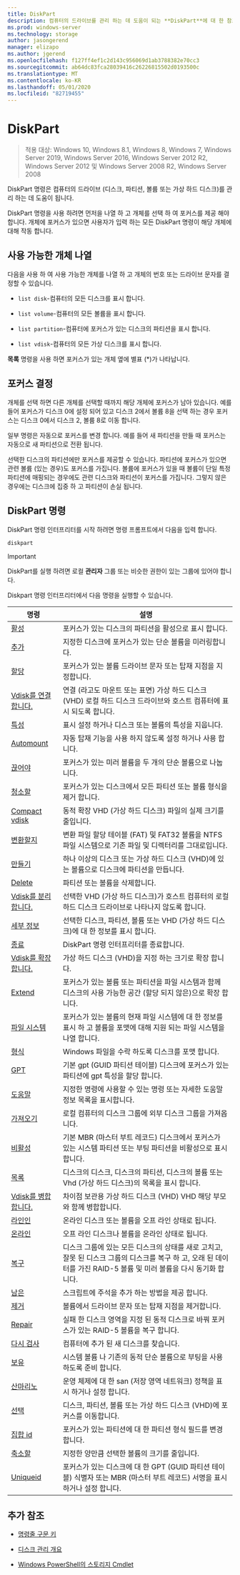 ```yaml
---
title: DiskPart
description: 컴퓨터의 드라이브를 관리 하는 데 도움이 되는 **DiskPart**에 대 한 참조 항목입니다.
ms.prod: windows-server
ms.technology: storage
author: jasongerend
manager: elizapo
ms.author: jgerend
ms.openlocfilehash: f127ff4ef1c2d143c956069d1ab3788382e70cc3
ms.sourcegitcommit: ab64dc83fca28039416c26226815502d0193500c
ms.translationtype: MT
ms.contentlocale: ko-KR
ms.lasthandoff: 05/01/2020
ms.locfileid: "82719455"
---
```

# <a name="diskpart"></a>DiskPart

> 적용 대상: Windows 10, Windows 8.1, Windows 8, Windows 7, Windows Server 2019, Windows Server 2016, Windows Server 2012 R2, Windows Server 2012 및 Windows Server 2008 R2, Windows Server 2008

DiskPart 명령은 컴퓨터의 드라이브 (디스크, 파티션, 볼륨 또는 가상 하드 디스크)를 관리 하는 데 도움이 됩니다.

DiskPart 명령을 사용 하려면 먼저을 나열 하 고 개체를 선택 하 여 포커스를 제공 해야 합니다. 개체에 포커스가 있으면 사용자가 입력 하는 모든 DiskPart 명령이 해당 개체에 대해 작동 합니다.

## <a name="list-available-objects"></a>사용 가능한 개체 나열

다음을 사용 하 여 사용 가능한 개체를 나열 하 고 개체의 번호 또는 드라이브 문자를 결정할 수 있습니다.

- `list disk`-컴퓨터의 모든 디스크를 표시 합니다.

- `list volume`-컴퓨터의 모든 볼륨을 표시 합니다.

- `list partition`-컴퓨터에 포커스가 있는 디스크의 파티션을 표시 합니다.

- `list vdisk`-컴퓨터의 모든 가상 디스크를 표시 합니다.

**목록** 명령을 사용 하면 포커스가 있는 개체 옆에 별표 (*)가 나타납니다.

## <a name="determine-focus"></a>포커스 결정

개체를 선택 하면 다른 개체를 선택할 때까지 해당 개체에 포커스가 남아 있습니다. 예를 들어 포커스가 디스크 0에 설정 되어 있고 디스크 2에서 볼륨 8을 선택 하는 경우 포커스는 디스크 0에서 디스크 2, 볼륨 8로 이동 합니다.

일부 명령은 자동으로 포커스를 변경 합니다. 예를 들어 새 파티션을 만들 때 포커스는 자동으로 새 파티션으로 전환 됩니다.

선택한 디스크의 파티션에만 포커스를 제공할 수 있습니다. 파티션에 포커스가 있으면 관련 볼륨 (있는 경우)도 포커스를 가집니다. 볼륨에 포커스가 있을 때 볼륨이 단일 특정 파티션에 매핑되는 경우에도 관련 디스크와 파티션이 포커스를 가집니다. 그렇지 않은 경우에는 디스크에 집중 하 고 파티션이 손실 됩니다.

## <a name="diskpart-commands"></a>DiskPart 명령

DiskPart 명령 인터프리터를 시작 하려면 명령 프롬프트에서 다음을 입력 합니다.

```
diskpart
```

> [!IMPORTANT]
> DiskPart를 실행 하려면 로컬 **관리자** 그룹 또는 비슷한 권한이 있는 그룹에 있어야 합니다.

Diskpart 명령 인터프리터에서 다음 명령을 실행할 수 있습니다.

| 명령 | 설명 |
| ------- | ----------- |
| [활성](active.md) | 포커스가 있는 디스크의 파티션을 활성으로 표시 합니다. |
| [추가](add.md) | 지정한 디스크에 포커스가 있는 단순 볼륨을 미러링합니다. |
| [할당](assign.md) | 포커스가 있는 볼륨 드라이브 문자 또는 탑재 지점을 지정합니다. |
| [Vdisk를 연결 합니다.](attach-vdisk.md) | 연결 (라고도 마운트 또는 표면) 가상 하드 디스크 (VHD) 로컬 하드 디스크 드라이브와 호스트 컴퓨터에 표시 되도록 합니다. |
| [특성](attributes.md) | 표시 설정 하거나 디스크 또는 볼륨의 특성을 지웁니다. |
| [Automount](automount.md) | 자동 탑재 기능을 사용 하지 않도록 설정 하거나 사용 합니다. | 
| [끊어야](break.md) | 포커스가 있는 미러 볼륨을 두 개의 단순 볼륨으로 나눕니다. |
| [청소할](clean.md) | 포커스가 있는 디스크에서 모든 파티션 또는 볼륨 형식을 제거 합니다. |
| [Compact vdisk](compact-vdisk.md) | 동적 확장 VHD (가상 하드 디스크) 파일의 실제 크기를 줄입니다. |
| [변환할지](convert.md) | 변환 파일 할당 테이블 (FAT) 및 FAT32 볼륨을 NTFS 파일 시스템으로 기존 파일 및 디렉터리를 그대로입니다. |
| [만들기](create.md) | 하나 이상의 디스크 또는 가상 하드 디스크 (VHD)에 있는 볼륨으로 디스크에 파티션을 만듭니다. |
| [Delete](delete.md) | 파티션 또는 볼륨을 삭제합니다. |
| [Vdisk를 분리 합니다.](detach-vdisk.md) | 선택한 VHD (가상 하드 디스크)가 호스트 컴퓨터의 로컬 하드 디스크 드라이브로 나타나지 않도록 합니다. |
| [세부 정보](detail.md) | 선택한 디스크, 파티션, 볼륨 또는 VHD (가상 하드 디스크)에 대 한 정보를 표시 합니다. |
| [종료](exit.md) | DiskPart 명령 인터프리터를 종료합니다. |
| [Vdisk를 확장 합니다.](expand-vdisk.md) | 가상 하드 디스크 (VHD)을 지정 하는 크기로 확장 합니다. |
| [Extend](extend.md) | 포커스가 있는 볼륨 또는 파티션을 파일 시스템과 함께 디스크의 사용 가능한 공간 (할당 되지 않은)으로 확장 합니다. |
| [파일 시스템](filesystems.md) | 포커스가 있는 볼륨의 현재 파일 시스템에 대 한 정보를 표시 하 고 볼륨을 포맷에 대해 지원 되는 파일 시스템을 나열 합니다. |
| [형식](format.md) | Windows 파일을 수락 하도록 디스크를 포맷 합니다. |
| [GPT](gpt.md) | 기본 gpt (GUID 파티션 테이블) 디스크에 포커스가 있는 파티션에 gpt 특성을 할당 합니다. |
| [도움말](help.md) | 지정한 명령에 사용할 수 있는 명령 또는 자세한 도움말 정보 목록을 표시합니다. |
| [가져오기](import.md) | 로컬 컴퓨터의 디스크 그룹에 외부 디스크 그룹을 가져옵니다. |
| [비활성](inactive.md) | 기본 MBR (마스터 부트 레코드) 디스크에서 포커스가 있는 시스템 파티션 또는 부팅 파티션을 비활성으로 표시 합니다. |
| [목록](list.md) | 디스크의 디스크, 디스크의 파티션, 디스크의 볼륨 또는 Vhd (가상 하드 디스크)의 목록을 표시 합니다. |
| [Vdisk를 병합 합니다.](merge-vdisk.md) | 차이점 보관용 가상 하드 디스크 (VHD) VHD 해당 부모와 함께 병합합니다. |
| [라인인](offline.md) | 온라인 디스크 또는 볼륨을 오프 라인 상태로 됩니다. |
| [온라인](online.md) | 오프 라인 디스크나 볼륨을 온라인 상태로 됩니다. |
| [복구](recover.md) | 디스크 그룹에 있는 모든 디스크의 상태를 새로 고치고, 잘못 된 디스크 그룹의 디스크를 복구 하 고, 오래 된 데이터를 가진 RAID-5 볼륨 및 미러 볼륨을 다시 동기화 합니다. |
| [남은](rem.md) | 스크립트에 주석을 추가 하는 방법을 제공 합니다. |
| [제거](remove.md) | 볼륨에서 드라이브 문자 또는 탑재 지점을 제거합니다. |
| [Repair](repair.md) | 실패 한 디스크 영역을 지정 된 동적 디스크로 바꿔 포커스가 있는 RAID-5 볼륨을 복구 합니다. |
| [다시 검사](rescan.md) | 컴퓨터에 추가 된 새 디스크를 찾습니다. |
| [보유](retain.md) | 시스템 볼륨 나 기존의 동적 단순 볼륨으로 부팅을 사용 하도록 준비 합니다. |
| [산마리노](san.md) | 운영 체제에 대 한 san (저장 영역 네트워크) 정책을 표시 하거나 설정 합니다. |
| [선택](select.md) | 디스크, 파티션, 볼륨 또는 가상 하드 디스크 (VHD)에 포커스를 이동합니다. |
| [집합 id](set-id.md) | 포커스가 있는 파티션에 대 한 파티션 형식 필드를 변경 합니다. |
| [축소할](shrink.md) | 지정한 양만큼 선택한 볼륨의 크기를 줄입니다. |
| [Uniqueid](uniqueid.md) | 포커스가 있는 디스크에 대 한 GPT (GUID 파티션 테이블) 식별자 또는 MBR (마스터 부트 레코드) 서명을 표시 하거나 설정 합니다. |

## <a name="additional-references"></a>추가 참조

- [명령줄 구문 키](command-line-syntax-key.md)

- [디스크 관리 개요](https://docs.microsoft.com/windows-server/storage/disk-management/overview-of-disk-management)

- [Windows PowerShell의 스토리지 Cmdlet](https://docs.microsoft.com/powershell/module/storage/)
